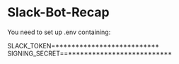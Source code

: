# Slack-Bot-Recap

You need to set up .env containing:

SLACK_TOKEN=**************************
SIGNING_SECRET==**************************